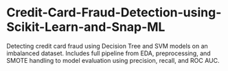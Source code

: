 # Credit-Card-Fraud-Detection-using-Scikit-Learn-and-Snap-ML
Detecting credit card fraud using Decision Tree and SVM models on an imbalanced dataset. Includes full pipeline from EDA, preprocessing, and SMOTE handling to model evaluation using precision, recall, and ROC AUC.
